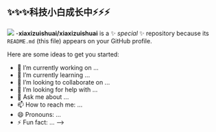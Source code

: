 ## **✨✨✨科技小白成长中⚡⚡⚡**
![](https://github-readme-stats.vercel.app/api?username=xiaxizuishuai&show_icons=true&theme=tokyonight)
-**xiaxizuishuai/xiaxizuishuai** is a ✨ _special_ ✨ repository because its `README.md` (this file) appears on your GitHub profile.

Here are some ideas to get you started:

- 🔭 I’m currently working on ...
- 🌱 I’m currently learning ...
- 👯 I’m looking to collaborate on ...
- 🤔 I’m looking for help with ...
- 💬 Ask me about ...
- 📫 How to reach me: ...
- 😄 Pronouns: ...
- ⚡ Fun fact: ...
-->
